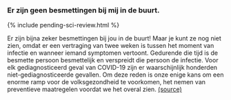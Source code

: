 ### Er zijn geen besmettingen bij mij in de buurt. 

{% include pending-sci-review.html %}

Er zijn bijna zeker besmettingen bij jou in de buurt! Maar je kunt ze nog niet zien, omdat er een vertraging van twee weken is tussen het moment van infectie en wanneer iemand symptomen vertoont. Gedurende die tijd is de besmette persoon besmettelijk en verspreidt die persoon de infectie. Voor elk gediagnosticeerd geval van COVID-19 zijn er waarschijnlijk honderden niet-gediagnosticeerde gevallen. Om deze reden is onze enige kans om een enorme ramp voor de volksgezondheid te voorkomen, het nemen van preventieve maatregelen voordat we het overal zien. [(source)](https://www.cnn.com/2020/03/14/health/coronavirus-asymptomatic-spread/index.html)

